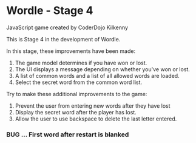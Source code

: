 # Wordle - Stage 4
JavaScript game created by CoderDojo Kilkenny

This is Stage 4 in the development of Wordle.

In this stage, these improvements have been made:

1. The game model determines if you have won or lost.
2. The UI displays a message depending on whether you've won or lost.
3. A list of common words and a list of all allowed words are loaded.
4. Select the secret word from the common word list.

Try to make these additional improvements to the game:

1. Prevent the user from entering new words after they have lost
2. Display the secret word after the player has lost.
3. Allow the user to use backspace to delete the last letter entered.

### BUG ... First word after restart is blanked ###
